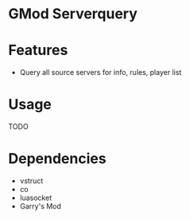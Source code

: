# GMod Serverquery

Features
=======
 - Query all source servers for info, rules, player list

Usage
=======
TODO
 
Dependencies
=======
 - vstruct
 - co
 - luasocket
 - Garry's Mod
